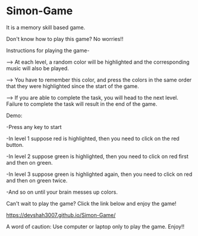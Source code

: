 # Simon-Game
It is a memory skill based game.

Don't know how to play this game? No worries!!

Instructions for playing the game-

--> At each level, a random color will be highlighted and the corresponding music will also be played.

--> You have to remember this color, and press the colors in the same order that they were highlighted since the start of the game.

--> If you are able to complete the task, you will head to the next level. Failure to complete the task will result in the end of the game.


Demo:

-Press any key to start

-In level 1 suppose red is highlighted, then you need to click on the red button.

-In level 2 suppose green is highlighted, then you need to click on red first and then on green.

-In level 3 suppose green is highlighted again, then you need to click on red and then on green twice.

-And so on until your brain messes up colors.


Can't wait to play the game? Click the link below and enjoy the game!

https://devshah3007.github.io/Simon-Game/


A word of caution: Use computer or laptop only to play the game. 
Enjoy!!
